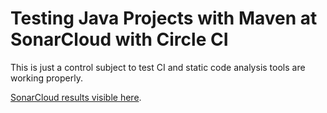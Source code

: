 # Testing Java Projects with Maven at SonarCloud with Circle CI
This is just a control subject to test CI and static code analysis tools are working properly.

[SonarCloud results visible here](https://sonarcloud.io/organizations/designerferro-github/projects "SonarCloud results").
